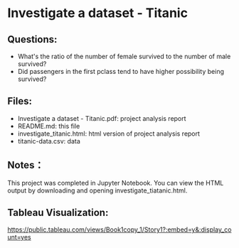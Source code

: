 # Investigate a dataset - Titanic

## Questions:
* What's the ratio of the number of female survived to the number of male survived?
* Did passengers in the first pclass tend to have higher possibility being survived?

## Files:
* Investigate a dataset - Titanic.pdf: project analysis report
* README.md: this file
* investigate_titanic.html: html version of project analysis report
* titanic-data.csv: data

## Notes：
This project was completed in Jupyter Notebook. You can view the HTML output by downloading and opening investigate_tiatanic.html.

## Tableau Visualization:
https://public.tableau.com/views/Book1copy_1/Story1?:embed=y&:display_count=yes
